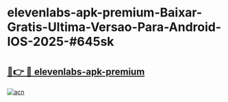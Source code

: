 # elevenlabs-apk-premium-Baixar-Gratis-Ultima-Versao-Para-Android-IOS-2025-#645sk

# <h2><a href="https://ainizakaria.my?title=elevenlabs-apk-premium&ref=24M">🔗👉 🔴 elevenlabs-apk-premium</a></h2>

[![acn](https://github.com/user-attachments/assets/0f9c940e-d8b0-45ae-aac7-cd30a18b3e1c)](https://ainizakaria.my?title=elevenlabs-apk-premium&ref=24M)

